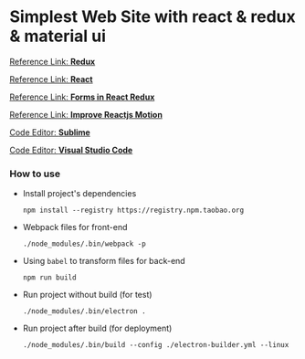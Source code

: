 # Simplest Web Site with react & redux & material ui

[Reference Link: **Redux**](http://redux.js.org/docs/basics/UsageWithReact.html)<p>
[Reference Link: **React**](https://facebook.github.io/react/docs/thinking-in-react.html)<p>
[Reference Link: **Forms in React Redux**](http://x-team.com/2016/02/tutorial-forms-in-react-and-redux/)<p>
[Reference Link: **Improve Reactjs Motion**](https://www.nicolasmerouze.com/improve-reactjs-apps-motion-design/)<p>

[Code Editor: **Sublime**](http://www.sublimetext.com/3)<p>
[Code Editor: **Visual Studio Code**](https://code.visualstudio.com/Download)<p>

### How to use

  + Install project's dependencies
  
    `npm install --registry https://registry.npm.taobao.org`

  + Webpack files for front-end

    `./node_modules/.bin/webpack -p`

  + Using `babel` to transform files for back-end

    `npm run build`

  + Run project without build (for test)
  
    `./node_modules/.bin/electron .`

  + Run project after build (for deployment)

    `./node_modules/.bin/build --config ./electron-builder.yml --linux`


